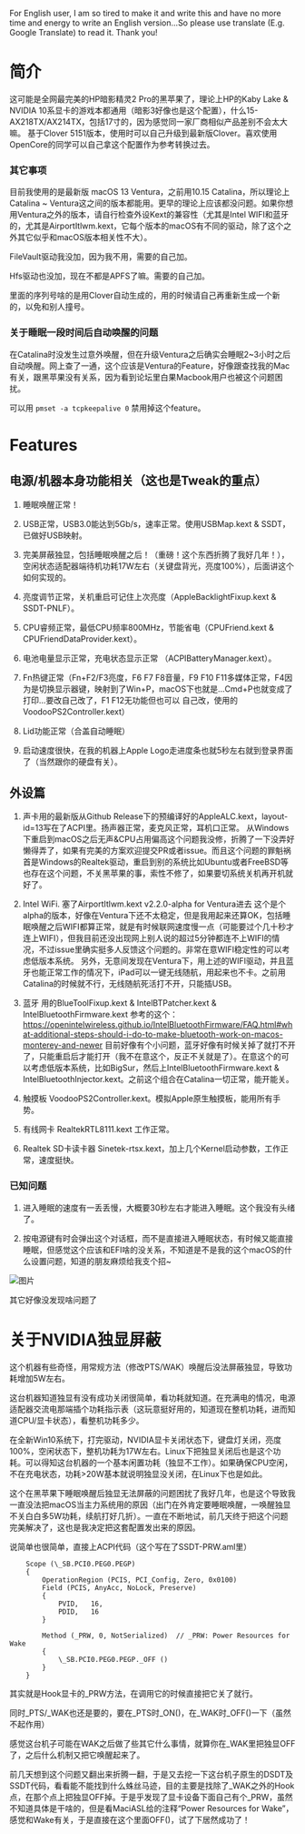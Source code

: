 For English user, I am so tired to make it and write this and have no more time and energy to write an English version...So please use translate (E.g. Google Translate) to read it. Thank you!

# 简介
这可能是全网最完美的HP暗影精灵2 Pro的黑苹果了，理论上HP的Kaby Lake & NVIDIA 10系显卡的游戏本都通用（暗影3好像也是这个配置），什么15-AX218TX/AX214TX，包括17寸的，因为感觉同一家厂商相似产品差别不会太大嘛。
基于Clover 5151版本，使用时可以自己升级到最新版Clover。喜欢使用OpenCore的同学可以自己拿这个配置作为参考转换过去。

### 其它事项

目前我使用的是最新版 macOS 13 Ventura，之前用10.15 Catalina，所以理论上Catalina ~ Ventura这之间的版本都能用。更早的理论上应该都没问题。如果你想用Ventura之外的版本，请自行检查外设Kext的兼容性（尤其是Intel WIFI和蓝牙的，尤其是AirportItlwm.kext，它每个版本的macOS有不同的驱动，除了这个之外其它似乎和macOS版本相关性不大）。

FileVault驱动我没加，因为我不用，需要的自己加。

Hfs驱动也没加，现在不都是APFS了嘛。需要的自己加。

里面的序列号啥的是用Clover自动生成的，用的时候请自己再重新生成一个新的，以免和别人撞号。

### 关于睡眠一段时间后自动唤醒的问题

在Catalina时没发生过意外唤醒，但在升级Ventura之后确实会睡眠2~3小时之后自动唤醒。网上查了一通，这个应该是Ventura的Feature，好像跟查找我的Mac有关，跟黑苹果没有关系，因为看到论坛里白果Macbook用户也被这个问题困扰。

可以用 ```pmset -a tcpkeepalive 0``` 禁用掉这个feature。

# Features
## 电源/机器本身功能相关（这也是Tweak的重点）

1. 睡眠唤醒正常！

2. USB正常，USB3.0能达到5Gb/s，速率正常。使用USBMap.kext & SSDT，已做好USB映射。

3. 完美屏蔽独显，包括睡眠唤醒之后！（重磅！这个东西折腾了我好几年！），空闲状态适配器端待机功耗17W左右（关键盘背光，亮度100%），后面讲这个如何实现的。

4. 亮度调节正常，关机重启可记住上次亮度（AppleBacklightFixup.kext & SSDT-PNLF）。

5. CPU睿频正常，最低CPU频率800MHz，节能省电（CPUFriend.kext & CPUFriendDataProvider.kext）。

6. 电池电量显示正常，充电状态显示正常 （ACPIBatteryManager.kext）。

7. Fn热键正常（Fn+F2/F3亮度，F6 F7 F8音量，F9 F10 F11多媒体正常，F4因为是切换显示器键，映射到了Win+P，macOS下也就是...Cmd+P也就变成了打印...要改自己改了，F1 F12无功能但也可以 自己改，使用的VoodooPS2Controller.kext）

8. Lid功能正常（合盖自动睡眠）

9. 启动速度很快，在我的机器上Apple Logo走进度条也就5秒左右就到登录界面了（当然跟你的硬盘有关）。

## 外设篇

1. 声卡用的最新版从Github Release下的预编译好的AppleALC.kext，layout-id=13写在了ACPI里。扬声器正常，麦克风正常，耳机口正常。
    从Windows下重启到macOS之后无声&CPU占用偏高这个问题我没修，折腾了一下没弄好懒得弄了，如果有完美的方案欢迎提交PR或者issue。而且这个问题的罪魁祸首是Windows的Realtek驱动，重启到别的系统比如Ubuntu或者FreeBSD等也存在这个问题，不关黑苹果的事，索性不修了，如果要切系统关机再开机就好了。

2. Intel WiFi. 塞了AirportItlwm.kext v2.2.0-alpha for Ventura进去
    这个是个alpha的版本，好像在Ventura下还不太稳定，但是我用起来还算OK，包括睡眠唤醒之后WIFI都算正常，就是有时候联网速度慢一点（可能要过个几十秒才连上WIFI），但我目前还没出现网上别人说的超过5分钟都连不上WIFI的情况，不过issue里确实挺多人反馈这个问题的。非常在意WIFI稳定性的可以考虑低版本系统。
    另外，无意间发现在Ventura下，用上述的WIFI驱动，并且蓝牙也能正常工作的情况下，iPad可以一键无线随航，用起来也不卡。之前用Catalina的时候就不行，无线随航死活打不开，只能插USB。
    
3. 蓝牙 用的BlueToolFixup.kext & IntelBTPatcher.kext & IntelBluetoothFirmware.kext
    参考的这个：https://openintelwireless.github.io/IntelBluetoothFirmware/FAQ.html#what-additional-steps-should-i-do-to-make-bluetooth-work-on-macos-monterey-and-newer
    目前好像有个小问题，蓝牙好像有时候关掉了就打不开了，只能重启后才能打开（我不在意这个，反正不关就是了）。在意这个的可以考虑低版本系统，比如BigSur，然后上IntelBluetoothFirmware.kext & IntelBluetoothInjector.kext。之前这个组合在Catalina一切正常，能开能关。

4. 触摸板 VoodooPS2Controller.kext。模拟Apple原生触摸板，能用所有手势。

5. 有线网卡 RealtekRTL8111.kext 工作正常。

6. Realtek SD卡读卡器 Sinetek-rtsx.kext，加上几个Kernel启动参数，工作正常，速度挺快。

### 已知问题

1. 进入睡眠的速度有一丢丢慢，大概要30秒左右才能进入睡眠。这个我没有头绪了。

2. 按电源键有时会弹出这个对话框，而不是直接进入睡眠状态，有时候又能直接睡眠，但感觉这个应该和EFI啥的没关系，不知道是不是我的这个macOS的什么设置问题，知道的朋友麻烦给我支个招~

![图片](https://user-images.githubusercontent.com/18359157/229378490-012d7819-3396-4bc4-82da-eea5e885e194.png)


其它好像没发现啥问题了

# 关于NVIDIA独显屏蔽

这个机器有些奇怪，用常规方法（修改PTS/WAK）唤醒后没法屏蔽独显，导致功耗增加5W左右。

这台机器知道独显有没有成功关闭很简单，看功耗就知道。在充满电的情况，电源适配器交流电那端插个功耗指示表（这玩意挺好用的，知道现在整机功耗，进而知道CPU/显卡状态），看整机功耗多少。

在全新Win10系统下，打完驱动，NVIDIA显卡关闭状态下，键盘灯关闭，亮度100%，空闲状态下，整机功耗为17W左右。Linux下把独显关闭后也是这个功耗。可以得知这台机器的一个基本闲置功耗（独显不工作）。如果确保CPU空闲，不在充电状态，功耗>20W基本就说明独显没关闭，在Linux下也是如此。

这个在黑苹果下睡眠唤醒后独显无法屏蔽的问题困扰了我好几年，也是这个导致我一直没法把macOS当主力系统用的原因（出门在外肯定要睡眠唤醒，一唤醒独显不关白白多5W功耗，续航打好几折）。一直在不断地试，前几天终于把这个问题完美解决了，这也是我决定把这套配置发出来的原因。

说简单也很简单，直接上ACPI代码（这个写在了SSDT-PRW.aml里）

```
    Scope (\_SB.PCI0.PEG0.PEGP)
    {
        OperationRegion (PCIS, PCI_Config, Zero, 0x0100)
        Field (PCIS, AnyAcc, NoLock, Preserve)
        {
            PVID,   16, 
            PDID,   16
        }

        Method (_PRW, 0, NotSerialized)  // _PRW: Power Resources for Wake
        {
            \_SB.PCI0.PEG0.PEGP._OFF ()
        }
    }
```
其实就是Hook显卡的_PRW方法，在调用它的时候直接把它关了就行。

同时_PTS/_WAK也还是要的，要在_PTS时_ON()，在_WAK时_OFF()一下（虽然不起作用）

感觉这台机子可能在WAK之后做了些其它什么事情，就算你在_WAK里把独显OFF了，之后什么机制又把它唤醒起来了。

前几天想到这个问题又翻出来折腾一翻，于是又去挖一下这台机子原生的DSDT及SSDT代码，看看能不能找到什么蛛丝马迹，目的主要是找除了_WAK之外的Hook点，在那个点上把独显OFF掉。于是乎发现了显卡设备下面自己有个_PRW，虽然不知道具体是干啥的，但是看MaciASL给的注释“Power Resources for Wake”，感觉和Wake有关，于是直接在这个里面OFF()，试了下居然成功了！

